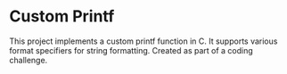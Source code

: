 # Custom Printf
This project implements a custom printf function in C. It supports various format specifiers for string formatting. Created as part of a coding challenge.
